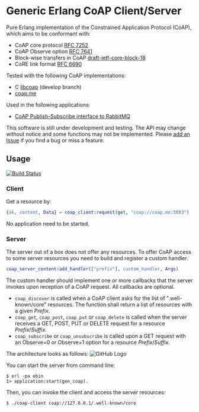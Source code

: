 # Generic Erlang CoAP Client/Server

Pure Erlang implementation of the Constrained Application Protocol (CoAP),
which aims to be conformant with:
 - CoAP core protocol [RFC 7252](https://tools.ietf.org/rfc/rfc7252.txt)
 - CoAP Observe option [RFC 7641](https://tools.ietf.org/rfc/rfc7641.txt)
 - Block-wise transfers in CoAP [draft-ietf-core-block-18](https://tools.ietf.org/id/draft-ietf-core-block-18.txt)
 - CoRE link format [RFC 6690](https://tools.ietf.org/rfc/rfc6690.txt)

Tested with the following CoAP implementations:
 - C [libcoap](https://www.libcoap.net/) (develop branch)
 - [coap.me](http://coap.me/)

Used in the following applications:
 - [CoAP Publish-Subscribe interface to RabbitMQ](https://github.com/gotthardp/rabbitmq-coap-pubsub)

This software is still under development and testing.
The API may change without notice and some functions may not be implemented.
Please [add an Issue](https://github.com/gotthardp/gen_coap/issues/new)
if you find a bug or miss a feature.


## Usage
[![Build Status](https://travis-ci.org/gotthardp/gen_coap.svg?branch=master)](https://travis-ci.org/gotthardp/gen_coap)

### Client
Get a resource by:
```erlang
{ok, content, Data} = coap_client:request(get, "coap://coap.me:5683")
```
No application need to be started.

### Server
The server out of a box does not offer any resources. To offer CoAP access to
some server resources you need to build and register a custom handler.
```erlang
coap_server_content:add_handler(["prefix"], custom_handler, Args)
```
The custom handler should implement one or more callbacks that the server invokes
upon reception of a CoAP request. All callbacks are optional.
 - `coap_discover` is called when a CoAP client asks for the list of
   ".well-known/core" resources. The function shall return a list of resources
   with a given *Prefix*.
 - `coap_get`, `coap_post`, `coap_put` or `coap_delete` is called when the server
   receives a GET, POST, PUT or DELETE request for a resource *Prefix*/*Suffix*.
 - `coap_subscribe` or `coap_unsubscribe` is called upon a GET request with an
   Observe=0 or Observe=1 option for a resource *Prefix*/*Suffix*.

The architecture looks as follows:
![GitHub Logo](https://rawgit.com/gotthardp/gen_coap/master/doc/architecture.svg)

You can start the server from command line:

    $ erl -pa ebin
    1> application:start(gen_coap).

Then, you can invoke the client and access the server resources:

    $ ./coap-client coap://127.0.0.1/.well-known/core
